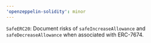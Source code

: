 ```yaml
---
'openzeppelin-solidity': minor
---
```


`SafeERC20`: Document risks of `safeIncreaseAllowance` and `safeDecreaseAllowance` when associated with ERC-7674.
